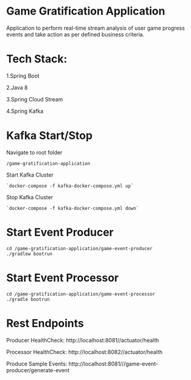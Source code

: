 # Game Gratification Application
Application to perform real-time stream analysis of user game progress events and take action as per defined business criteria.

# Tech Stack:

1.Spring Boot

2.Java 8

3.Spring Cloud Stream

4.Spring Kafka

# Kafka Start/Stop
Navigate to root folder

    /game-gratification-application
    
Start Kafka Cluster

    `docker-compose -f kafka-docker-compose.yml up`
Stop Kafka Cluster

    `docker-compose -f kafka-docker-compose.yml down`
    
# Start Event Producer
    cd /game-gratification-application/game-event-producer
    ./gradlew bootrun
    
# Start Event Processor    
    cd /game-gratification-application/game-event-processor
    ./gradle bootrun
    
# Rest Endpoints
Producer HealthCheck: http://localhost:8081//actuator/health

Processor HealthCheck: http://localhost:8082//actuator/health

Produce Sample Events: http://localhost:8081///game-event-producer/generate-event    
    
    
    
